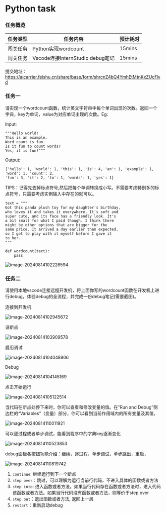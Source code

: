 # Python task



### 任务概览

| 任务类型 | 任务内容                         | 预计耗时 |
| -------- | -------------------------------- | -------- |
| 闯关任务 | Python实现wordcount              | 15mins   |
| 闯关任务 | Vscode连接InternStudio debug笔记 | 15mins   |

 提交地址：https://aicarrier.feishu.cn/share/base/form/shrcnZ4bQ4YmhEtMtnKxZUcf1vd

### 任务一

请实现一个wordcount函数，统计英文字符串中每个单词出现的次数。返回一个字典，key为单词，value为对应单词出现的次数。Eg:

Input:

```
"""Hello world!  
This is an example.  
Word count is fun.  
Is it fun to count words?  
Yes, it is fun!"""
```

Output:

```
{'hello': 1, 'world': 1, 'this': 1, 'is': 4, 'an': 1, 'example': 1, 'word': 1, 'count': 2,
'fun': 3, 'it': 2, 'to': 1, 'words': 1, 'yes': 1}
```

TIPS：记得先去掉标点符号,然后把每个单词转换成小写。不需要考虑特别多的标点符号，只需要考虑实例输入中存在的就可以。

```
text = """
Got this panda plush toy for my daughter's birthday,
who loves it and takes it everywhere. It's soft and
super cute, and its face has a friendly look. It's
a bit small for what I paid though. I think there
might be other options that are bigger for the
same price. It arrived a day earlier than expected,
so I got to play with it myself before I gave it
to her.
"""

def wordcount(text):
    pass
```

![image-20240814102226594](image/image-20240814102226594.png)

### 任务二

请使用本地vscode连接远程开发机，将上面你写的wordcount函数在开发机上进行debug，体验debug的全流程，并完成一份debug笔记(需要截图)。

连接到开发机

![image-20240814102945672](image/image-20240814102945672.png)

设断点

![image-20240814103909578](image/image-20240814103909578.png)

启用调试

![image-20240814104048806](image/image-20240814104048806.png)

Debug

![image-20240814104145169](image/image-20240814104145169.png)

点击开始运行

![image-20240814105122514](image/image-20240814105122514.png)

当代码在断点处停下来时，你可以查看和修改变量的值。在“Run and Debug”侧边栏的“Variables”（变量）部分，你可以看到当前作用域内的所有变量及其值。

![image-20240814110011921](image/image-20240814110011921.png)

可以逐过程或者单步调试，能看到程序中的字典key逐渐变化

![image-20240814110523853](image/image-20240814110523853.png)

debug面板各按钮功能介绍：继续，逐过程，单步调试，单步跳出，重启，

![image-20240814110819742](image/image-20240814110819742.png)

1. `continue`: 继续运行到下一个断点
2. `step over`：跳过，可以理解为运行当前行代码，不进入具体的函数或者方法
3. `step into`: 进入函数或者方法。如果当行代码存在函数或者方法时，进入代码该函数或者方法。如果当行代码没有函数或者方法，则等价于step over
4. `step out`：退出函数或者方法, 返回上一层
5. `restart`：重新启动debug
